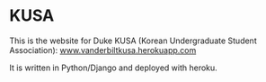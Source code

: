 KUSA
====

This is the website for Duke KUSA (Korean Undergraduate Student Association): www.vanderbiltkusa.herokuapp.com

It is written in Python/Django and deployed with heroku.

